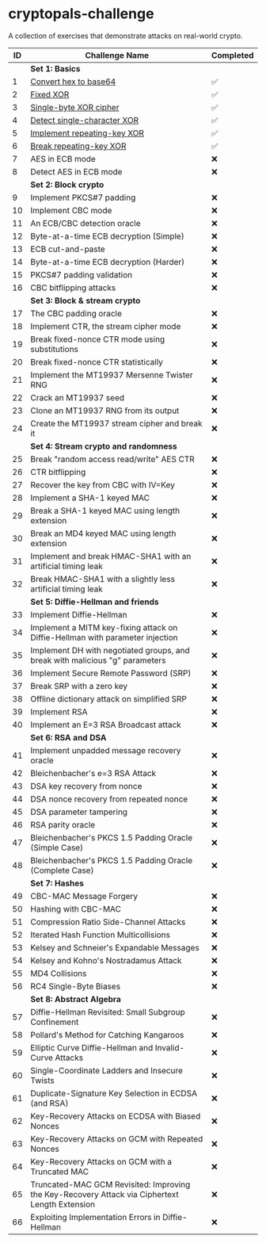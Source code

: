 # cryptopals-challenge

A collection of exercises that demonstrate attacks on real-world crypto.

| ID  | Challenge Name | Completed |
|-----|---------------|----------|
|     | **Set 1: Basics** | |
| 1   | [Convert hex to base64](./Set%201/challenge1.py) | ✅ |
| 2   | [Fixed XOR](./Set%201/challenge2.py) | ✅ |
| 3   | [Single-byte XOR cipher](./Set%201/challenge3.py) | ✅ |
| 4   | [Detect single-character XOR](./Set%201/challenge4.py) | ✅ |
| 5   | [Implement repeating-key XOR](./Set%201/challenge5.py) | ✅ |
| 6   | [Break repeating-key XOR](./Set%201/challenge6.py) | ✅ |
| 7   | AES in ECB mode | ❌ |
| 8   | Detect AES in ECB mode | ❌ |
|     | **Set 2: Block crypto** | |
| 9   | Implement PKCS#7 padding | ❌ |
| 10  | Implement CBC mode | ❌ |
| 11  | An ECB/CBC detection oracle | ❌ |
| 12  | Byte-at-a-time ECB decryption (Simple) | ❌ |
| 13  | ECB cut-and-paste | ❌ |
| 14  | Byte-at-a-time ECB decryption (Harder) | ❌ |
| 15  | PKCS#7 padding validation | ❌ |
| 16  | CBC bitflipping attacks | ❌ |
|     | **Set 3: Block & stream crypto** | |
| 17  | The CBC padding oracle | ❌ |
| 18  | Implement CTR, the stream cipher mode | ❌ |
| 19  | Break fixed-nonce CTR mode using substitutions | ❌ |
| 20  | Break fixed-nonce CTR statistically | ❌ |
| 21  | Implement the MT19937 Mersenne Twister RNG | ❌ |
| 22  | Crack an MT19937 seed | ❌ |
| 23  | Clone an MT19937 RNG from its output | ❌ |
| 24  | Create the MT19937 stream cipher and break it | ❌ |
|     | **Set 4: Stream crypto and randomness** | |
| 25  | Break "random access read/write" AES CTR | ❌ |
| 26  | CTR bitflipping | ❌ |
| 27  | Recover the key from CBC with IV=Key | ❌ |
| 28  | Implement a SHA-1 keyed MAC | ❌ |
| 29  | Break a SHA-1 keyed MAC using length extension | ❌ |
| 30  | Break an MD4 keyed MAC using length extension | ❌ |
| 31  | Implement and break HMAC-SHA1 with an artificial timing leak | ❌ |
| 32  | Break HMAC-SHA1 with a slightly less artificial timing leak | ❌ |
|     | **Set 5: Diffie-Hellman and friends** | |
| 33  | Implement Diffie-Hellman | ❌ |
| 34  | Implement a MITM key-fixing attack on Diffie-Hellman with parameter injection | ❌ |
| 35  | Implement DH with negotiated groups, and break with malicious "g" parameters | ❌ |
| 36  | Implement Secure Remote Password (SRP) | ❌ |
| 37  | Break SRP with a zero key | ❌ |
| 38  | Offline dictionary attack on simplified SRP | ❌ |
| 39  | Implement RSA | ❌ |
| 40  | Implement an E=3 RSA Broadcast attack | ❌ |
|     | **Set 6: RSA and DSA** | |
| 41  | Implement unpadded message recovery oracle | ❌ |
| 42  | Bleichenbacher's e=3 RSA Attack | ❌ |
| 43  | DSA key recovery from nonce | ❌ |
| 44  | DSA nonce recovery from repeated nonce | ❌ |
| 45  | DSA parameter tampering | ❌ |
| 46  | RSA parity oracle | ❌ |
| 47  | Bleichenbacher's PKCS 1.5 Padding Oracle (Simple Case) | ❌ |
| 48  | Bleichenbacher's PKCS 1.5 Padding Oracle (Complete Case) | ❌ |
|     | **Set 7: Hashes** | |
| 49  | CBC-MAC Message Forgery | ❌ |
| 50  | Hashing with CBC-MAC | ❌ |
| 51  | Compression Ratio Side-Channel Attacks | ❌ |
| 52  | Iterated Hash Function Multicollisions | ❌ |
| 53  | Kelsey and Schneier's Expandable Messages | ❌ |
| 54  | Kelsey and Kohno's Nostradamus Attack | ❌ |
| 55  | MD4 Collisions | ❌ |
| 56  | RC4 Single-Byte Biases | ❌ |
|     | **Set 8: Abstract Algebra** | |
| 57  | Diffie-Hellman Revisited: Small Subgroup Confinement | ❌ |
| 58  | Pollard's Method for Catching Kangaroos | ❌ |
| 59  | Elliptic Curve Diffie-Hellman and Invalid-Curve Attacks | ❌ |
| 60  | Single-Coordinate Ladders and Insecure Twists | ❌ |
| 61  | Duplicate-Signature Key Selection in ECDSA (and RSA) | ❌ |
| 62  | Key-Recovery Attacks on ECDSA with Biased Nonces | ❌ |
| 63  | Key-Recovery Attacks on GCM with Repeated Nonces | ❌ |
| 64  | Key-Recovery Attacks on GCM with a Truncated MAC | ❌ |
| 65  | Truncated-MAC GCM Revisited: Improving the Key-Recovery Attack via Ciphertext Length Extension | ❌ |
| 66  | Exploiting Implementation Errors in Diffie-Hellman | ❌ |